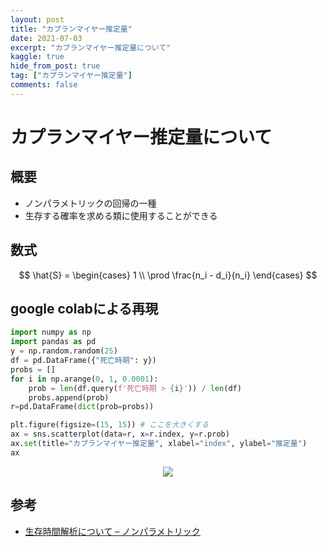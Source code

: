 ```yaml
---
layout: post
title: "カプランマイヤー推定量"
date: 2021-07-03
excerpt: "カプランマイヤー推定量について"
kaggle: true
hide_from_post: true
tag: ["カプランマイヤー推定量"]
comments: false
---
```


# カプランマイヤー推定量について

## 概要
 - ノンパラメトリックの回帰の一種
 - 生存する確率を求める類に使用することができる

## 数式

$$
\hat{S} = \begin{cases}  
  1 \\
  \prod \frac{n_i - d_i}{n_i} \end{cases}
$$

## google colabによる再現

```python
import numpy as np
import pandas as pd
y = np.random.random(25)
df = pd.DataFrame({"死亡時期": y})
probs = []
for i in np.arange(0, 1, 0.0001):
    prob = len(df.query(f'死亡時期 > {i}')) / len(df)
    probs.append(prob)
r=pd.DataFrame(dict(prob=probs))

plt.figure(figsize=(15, 15)) # ここを大きくする
ax = sns.scatterplot(data=r, x=r.index, y=r.prob)
ax.set(title="カプランマイヤー推定量", xlabel="index", ylabel="推定量")
ax
```

<div align="center">
  <img src="https://user-images.githubusercontent.com/4949982/138596475-9175ce45-18b9-4caf-b67c-3927d2014959.png">
</div>

## 参考
 - [生存時間解析について – ノンパラメトリック](https://ai-lab.lapras.com/ml/non-parametric/)
